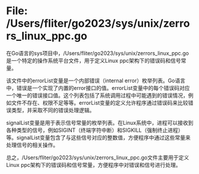 # File: /Users/fliter/go2023/sys/unix/zerrors_linux_ppc.go

在Go语言的sys项目中，/Users/fliter/go2023/sys/unix/zerrors_linux_ppc.go是一个特定的操作系统平台文件，用于定义Linux ppc架构下的错误码和信号常量。

该文件中的errorList变量是一个内部错误（internal error）枚举列表。Go语言中，错误是一个实现了内置的error接口的值。errorList变量中的每个错误码对应一个唯一的错误接口值。这个列表包括了系统调用过程中可能遇到的错误情况，例如文件不存在、权限不足等等。errorList变量的定义允许程序通过错误码来比较错误类型，并采取不同的错误处理逻辑。

signalList变量是用于表示信号常量的枚举列表。在Linux系统中，进程可以接收到各种类型的信号，例如SIGINT（终端字符中断）和SIGKILL（强制终止进程）等。signalList变量包含了与这些信号对应的整数值，方便程序中通过这些常量来处理信号的相关操作。

总之，/Users/fliter/go2023/sys/unix/zerrors_linux_ppc.go文件主要用于定义Linux ppc架构下的错误码和信号常量，方便程序中对错误和信号进行处理。

